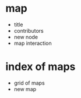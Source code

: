 # map
+ title
+ contributors
+ new node
+ map interaction

# index of maps
+ grid of maps
+ new map
